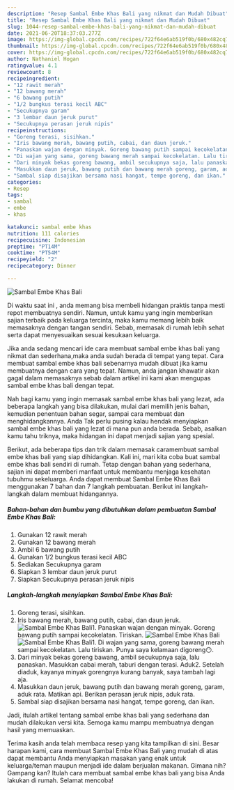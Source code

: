 ```yaml
---
description: "Resep Sambal Embe Khas Bali yang nikmat dan Mudah Dibuat"
title: "Resep Sambal Embe Khas Bali yang nikmat dan Mudah Dibuat"
slug: 1044-resep-sambal-embe-khas-bali-yang-nikmat-dan-mudah-dibuat
date: 2021-06-20T18:37:03.277Z
image: https://img-global.cpcdn.com/recipes/722f64e6ab519f0b/680x482cq70/sambal-embe-khas-bali-foto-resep-utama.jpg
thumbnail: https://img-global.cpcdn.com/recipes/722f64e6ab519f0b/680x482cq70/sambal-embe-khas-bali-foto-resep-utama.jpg
cover: https://img-global.cpcdn.com/recipes/722f64e6ab519f0b/680x482cq70/sambal-embe-khas-bali-foto-resep-utama.jpg
author: Nathaniel Hogan
ratingvalue: 4.1
reviewcount: 8
recipeingredient:
- "12 rawit merah"
- "12 bawang merah"
- "6 bawang putih"
- "1/2 bungkus terasi kecil ABC"
- "Secukupnya garam"
- "3 lembar daun jeruk purut"
- "Secukupnya perasan jeruk nipis"
recipeinstructions:
- "Goreng terasi, sisihkan."
- "Iris bawang merah, bawang putih, cabai, dan daun jeruk."
- "Panaskan wajan dengan minyak. Goreng bawang putih sampai kecokelatan. Tiriskan."
- "Di wajan yang sama, goreng bawang merah sampai kecokelatan. Lalu tiriskan. Punya saya kelamaan digoreng😶."
- "Dari minyak bekas goreng bawang, ambil secukupnya saja, lalu panaskan. Masukkan cabai merah, taburi dengan terasi. Aduk2. Setelah diaduk, kayanya minyak gorengnya kurang banyak, saya tambah lagi aja."
- "Masukkan daun jeruk, bawang putih dan bawang merah goreng, garam, aduk rata. Matikan api. Berikan perasan jeruk nipis, aduk rata."
- "Sambal siap disajikan bersama nasi hangat, tempe goreng, dan ikan."
categories:
- Resep
tags:
- sambal
- embe
- khas

katakunci: sambal embe khas 
nutrition: 111 calories
recipecuisine: Indonesian
preptime: "PT14M"
cooktime: "PT54M"
recipeyield: "2"
recipecategory: Dinner

---
```



![Sambal Embe Khas Bali](https://img-global.cpcdn.com/recipes/722f64e6ab519f0b/680x482cq70/sambal-embe-khas-bali-foto-resep-utama.jpg)

Di waktu  saat ini , anda memang bisa membeli hidangan praktis tanpa mesti repot membuatnya sendiri. Namun, untuk kamu yang ingin memberikan sajian terbaik pada keluarga tercinta, maka kamu memang lebih baik memasaknya dengan tangan sendiri. Sebab, memasak di rumah lebih sehat serta dapat menyesuaikan sesuai kesukaan keluarga.

Jika anda sedang mencari ide cara membuat sambal embe khas bali yang nikmat dan sederhana,maka anda sudah berada di tempat yang tepat. Cara membuat sambal embe khas bali  sebenarnya mudah dibuat jika kamu membuatnya dengan cara yang tepat. Namun, anda jangan khawatir akan gagal dalam memasaknya 
sebab dalam artikel ini kami akan mengupas sambal embe khas bali dengan tepat.  



Nah bagi kamu yang ingin memasak sambal embe khas bali yang lezat, ada beberapa langkah yang bisa dilakukan, mulai dari memilih jenis bahan, kemudian penentuan bahan segar, sampai cara membuat dan menghidangkannya. Anda Tak perlu pusing kalau hendak menyiapkan sambal embe khas bali yang lezat di mana pun anda berada. Sebab, asalkan kamu  tahu triknya, maka hidangan ini dapat menjadi sajian yang spesial.

Berikut, ada beberapa tips dan trik dalam memasak caramembuat sambal embe khas bali yang siap dihidangkan. Kali ini, mari kita coba buat sambal embe khas bali sendiri di rumah. Tetap dengan bahan yang sederhana, sajian ini dapat memberi manfaat untuk membantu menjaga kesehatan tubuhmu sekeluarga. Anda dapat membuat Sambal Embe Khas Bali menggunakan 7 bahan dan 7 langkah pembuatan. Berikut ini langkah-langkah dalam membuat hidangannya.

<!--inarticleads1-->

##### Bahan-bahan dan bumbu yang dibutuhkan dalam pembuatan Sambal Embe Khas Bali:

1. Gunakan 12 rawit merah
1. Gunakan 12 bawang merah
1. Ambil 6 bawang putih
1. Gunakan 1/2 bungkus terasi kecil ABC
1. Sediakan Secukupnya garam
1. Siapkan 3 lembar daun jeruk purut
1. Siapkan Secukupnya perasan jeruk nipis




<!--inarticleads2-->

##### Langkah-langkah menyiapkan Sambal Embe Khas Bali:

1. Goreng terasi, sisihkan.
1. Iris bawang merah, bawang putih, cabai, dan daun jeruk.
<img src="https://img-global.cpcdn.com/steps/e211686df557585f/160x128cq70/sambal-embe-khas-bali-langkah-memasak-2-foto.jpg" alt="Sambal Embe Khas Bali">1. Panaskan wajan dengan minyak. Goreng bawang putih sampai kecokelatan. Tiriskan.
<img src="https://img-global.cpcdn.com/steps/93a7d8a4d2959d7e/160x128cq70/sambal-embe-khas-bali-langkah-memasak-3-foto.jpg" alt="Sambal Embe Khas Bali"><img src="https://img-global.cpcdn.com/steps/acfff89461c5da22/160x128cq70/sambal-embe-khas-bali-langkah-memasak-3-foto.jpg" alt="Sambal Embe Khas Bali">1. Di wajan yang sama, goreng bawang merah sampai kecokelatan. Lalu tiriskan. Punya saya kelamaan digoreng😶.
1. Dari minyak bekas goreng bawang, ambil secukupnya saja, lalu panaskan. Masukkan cabai merah, taburi dengan terasi. Aduk2. Setelah diaduk, kayanya minyak gorengnya kurang banyak, saya tambah lagi aja.
1. Masukkan daun jeruk, bawang putih dan bawang merah goreng, garam, aduk rata. Matikan api. Berikan perasan jeruk nipis, aduk rata.
1. Sambal siap disajikan bersama nasi hangat, tempe goreng, dan ikan.




Jadi, itulah artikel tentang  sambal embe khas bali  yang sederhana dan mudah dilakukan versi kita. Semoga kamu mampu membuatnya dengan hasil yang memuaskan. 

Terima kasih anda telah membaca resep yang kita tampilkan di sini. Besar harapan kami, cara membuat  Sambal Embe Khas Bali yang mudah di atas dapat membantu Anda menyiapkan masakan yang enak untuk keluarga/teman maupun menjadi ide dalam berjualan makanan. Gimana nih? Gampang kan? Itulah cara membuat sambal embe khas bali yang bisa Anda lakukan di rumah. Selamat mencoba!

